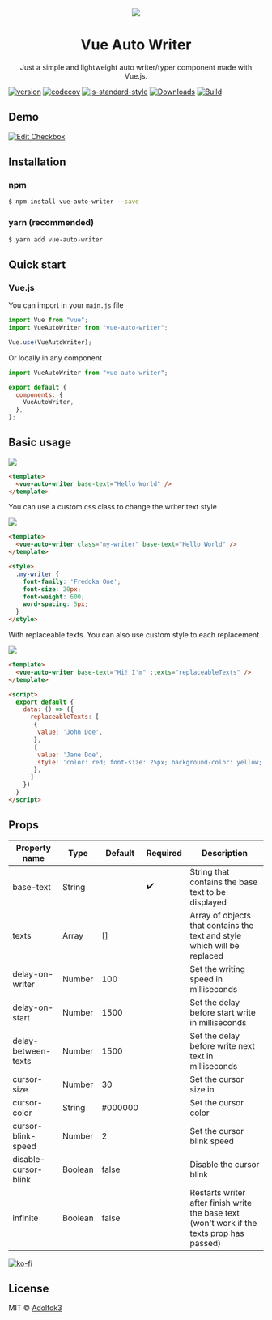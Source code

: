 <div align="center">
  <img src="https://i.imgur.com/ySmlMPR.gif" >
  <h1>Vue Auto Writer</h1>
</div>
<p align="center">
  Just a simple and lightweight auto writer/typer component made with Vue.js.
</p>

[![version](https://img.shields.io/npm/v/vue-auto-writer.svg)](https://github.com/Adolfok3/vue-auto-writer)
[![codecov](https://codecov.io/github/Adolfok3/vue-auto-writer/branch/master/graph/badge.svg)](https://codecov.io/github/Adolfok3/vue-auto-writer)
[![js-standard-style](https://img.shields.io/badge/code%20style-standard-brightgreen.svg)](http://standardjs.com/)
[![Downloads](https://img.shields.io/npm/dt/vue-auto-writer.svg)](https://github.com/Adolfok3/vue-auto-writer)
[![Build](https://github.com/Adolfok3/vue-auto-writer/actions/workflows/master.yml/badge.svg)](https://github.com/Adolfok3/vue-auto-writer)

## Demo
[![Edit Checkbox](https://codesandbox.io/static/img/play-codesandbox.svg)](https://codesandbox.io/s/vue-auto-writer-ygci59)

## Installation
### npm
```bash
$ npm install vue-auto-writer --save
```

### yarn (recommended)
```bash
$ yarn add vue-auto-writer
```

## Quick start
### Vue.js
You can import in your `main.js` file

```js
import Vue from "vue";
import VueAutoWriter from "vue-auto-writer";

Vue.use(VueAutoWriter);
```

Or locally in any component
```js
import VueAutoWriter from "vue-auto-writer";

export default {
  components: {
    VueAutoWriter,
  },
};
```

## Basic usage
<img src="https://i.imgur.com/BAn4INi.gif">

```html
<template>
  <vue-auto-writer base-text="Hello World" />
</template>
```

You can use a custom css class to change the writer text style

<img src="https://i.imgur.com/hMdJ0Sc.gif">

```html
<template>
  <vue-auto-writer class="my-writer" base-text="Hello World" />
</template>

<style>
  .my-writer {
    font-family: 'Fredoka One';
    font-size: 20px;
    font-weight: 600;
    word-spacing: 5px;
  }
</style>
```

With replaceable texts. You can also use custom style to each replacement

<img src="https://i.imgur.com/N7whXFw.gif">

```html
<template>
  <vue-auto-writer base-text="Hi! I'm" :texts="replaceableTexts" />
</template>

<script>
  export default {
    data: () => ({
      replaceableTexts: [
       {
        value: 'John Doe',
       },
       {
        value: 'Jane Doe',
        style: 'color: red; font-size: 25px; background-color: yellow;'
       },
      ]
    })
  }
</script>
```

## Props
| Property name        | Type    | Default | Required         | Description                                                                                |
| -------------------- | ------- | ------- | ---------------- | ------------------------------------------------------------------------                   |
| base-text            | String  |         |:heavy_check_mark:| String that contains the base text to be displayed                                         |
| texts                | Array   |   []    |                  | Array of objects that contains the text and style which will be replaced                   |
| delay-on-writer      | Number  |   100   |                  | Set the writing speed in milliseconds                                                      |
| delay-on-start       | Number  |  1500   |                  | Set the delay before start write in milliseconds                                           |
| delay-between-texts  | Number  |  1500   |                  | Set the delay before write next text in milliseconds                                       |
| cursor-size          | Number  |   30    |                  | Set the cursor size in                                                                     |
| cursor-color         | String  | #000000 |                  | Set the cursor color                                                                       |
| cursor-blink-speed   | Number  |    2    |                  | Set the cursor blink speed                                                                 |
| disable-cursor-blink | Boolean |  false  |                  | Disable the cursor blink                                                                   |
| infinite             | Boolean |  false  |                  | Restarts writer after finish write the base text (won't work if the texts prop has passed) |

[![ko-fi](https://ko-fi.com/img/githubbutton_sm.svg)](https://ko-fi.com/adolfok3)

## License
MIT © [Adolfok3](https://github.com/Adolfok3/vue-auto-writer/blob/master/LICENSE)

